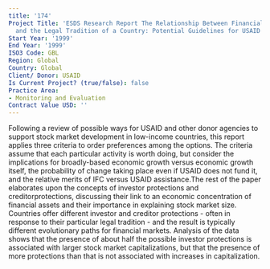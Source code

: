 ```yaml
---
title: '174'
Project Title: 'ESDS Research Report The Relationship Between Financial Development
  and the Legal Tradition of a Country: Potential Guidelines for USAID Programs'
Start Year: '1999'
End Year: '1999'
ISO3 Code: GBL
Region: Global
Country: Global
Client/ Donor: USAID
Is Current Project? (true/false): false
Practice Area:
- Monitoring and Evaluation
Contract Value USD: ''
---
```


Following a review of possible ways for USAID and other donor agencies to support stock market development in low-income countries, this report applies three criteria to order preferences among the options. The criteria assume that each particular activity is worth doing, but consider the implications for broadly-based economic growth versus economic growth itself, the probability of change taking place even if USAID does not fund it, and the relative merits of IFC versus USAID assistance.The rest of the paper elaborates upon the concepts of investor protections and  creditorprotections, discussing their link to an economic concentration of financial assets and their importance in explaining stock market size. Countries offer different investor and creditor protections - often in response to their particular legal tradition - and the result is typically different evolutionary paths for financial markets. Analysis of the data shows that the presence of about half the possible investor protections is associated with larger stock market capitalizations, but that the presence of more protections than that is not associated with increases in capitalization.